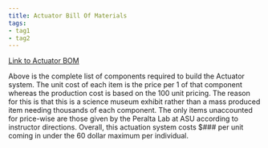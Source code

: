 ```yaml
---
title: Actuator Bill Of Materials
tags:
- tag1
- tag2
---
```


[](https://github.com/NBrentASU/NBrent/blob/main/ActBOM.png?raw=true)

[Link to Actuator BOM](https://docs.google.com/spreadsheets/d/1FJN0XrUf_AvCUI4GFHaa-Mji08fVkqqb/edit?usp=sharing&ouid=111924718376130236743&rtpof=true&sd=true)

Above is the complete list of components required to build the Actuator system. The unit cost of each item is the price per 1 of that component whereas the production cost is based on the 100 unit pricing. The reason for this is that this is a science museum exhibit rather than a mass produced item needing thousands of each component. The only items unaccounted for price-wise are those given by the Peralta Lab at ASU according to instructor directions. Overall, this actuation system costs $### per unit coming in under the 60 dollar maximum per individual.

